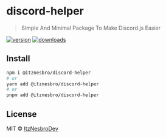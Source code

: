 # discord-helper
> Simple And Minimal Package To Make Discord.js Easier

[![version](https://img.shields.io/npm/v/@itznesbro/discord-helper?label=&color=29BC9B)](https://npm.im/@itznesbro/discord-helper) [![downloads](https://img.shields.io/npm/dm/@itznesbro/discord-helper?label=&color=29BC9B)](https://npm.im/@itznesbro/discord-helper)

## Install

```bash
npm i @itznesbro/discord-helper
# or
yarn add @itznesbro/discord-helper
# or
pnpm add @itznesbro/discord-helper
```

## License

MIT &copy; [ItzNesbroDev](https://github.com/ItzNesbroDev)
